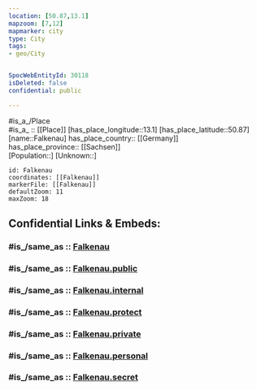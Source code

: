 ```yaml
---
location: [50.87,13.1] 
mapzoom: [7,12] 
mapmarker: city 
type: City
tags:
- geo/City


SpocWebEntityId: 30118
isDeleted: false
confidential: public

---
```

#is_a_/Place  
#is_a_ :: [[Place]] 
[has_place_longitude::13.1] 
[has_place_latitude::50.87] 
[name::Falkenau] 
has_place_country:: [[Germany]]  
has_place_province:: [[Sachsen]]  
[Population::] 
[Unknown::] 


```leaflet
id: Falkenau
coordinates: [[Falkenau]] 
markerFile: [[Falkenau]] 
defaultZoom: 11 
maxZoom: 18
```


## Confidential Links & Embeds: 

### #is_/same_as :: [Falkenau](/_Standards/Earth/Continent/Europe/Europe~Central/Germany/Germany~East/Sachsen/counties~Sachsen/Mittelsachsen/cities~Mittelsachsen/Flöha/City/Falkenau.md) 

### #is_/same_as :: [Falkenau.public](/_public/Earth/Continent/Europe/Europe~Central/Germany/Germany~East/Sachsen/counties~Sachsen/Mittelsachsen/cities~Mittelsachsen/Flöha/City/Falkenau.public.md) 

### #is_/same_as :: [Falkenau.internal](/_internal/Earth/Continent/Europe/Europe~Central/Germany/Germany~East/Sachsen/counties~Sachsen/Mittelsachsen/cities~Mittelsachsen/Flöha/City/Falkenau.internal.md) 

### #is_/same_as :: [Falkenau.protect](/_protect/Earth/Continent/Europe/Europe~Central/Germany/Germany~East/Sachsen/counties~Sachsen/Mittelsachsen/cities~Mittelsachsen/Flöha/City/Falkenau.protect.md) 

### #is_/same_as :: [Falkenau.private](/_private/Earth/Continent/Europe/Europe~Central/Germany/Germany~East/Sachsen/counties~Sachsen/Mittelsachsen/cities~Mittelsachsen/Flöha/City/Falkenau.private.md) 

### #is_/same_as :: [Falkenau.personal](/_personal/Earth/Continent/Europe/Europe~Central/Germany/Germany~East/Sachsen/counties~Sachsen/Mittelsachsen/cities~Mittelsachsen/Flöha/City/Falkenau.personal.md) 

### #is_/same_as :: [Falkenau.secret](/_secret/Earth/Continent/Europe/Europe~Central/Germany/Germany~East/Sachsen/counties~Sachsen/Mittelsachsen/cities~Mittelsachsen/Flöha/City/Falkenau.secret.md)

